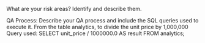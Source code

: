 What are your risk areas? Identify and describe them.



QA Process:
Describe your QA process and include the SQL queries used to execute it.
From the table analytics, to divide the unit price by 1,000,000 
Query used: 
SELECT unit_price / 1000000.0 
AS result FROM analytics;
